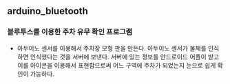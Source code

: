 ## arduino_bluetooth
### 블루투스를 이용한 주차 유무 확인 프로그램

* 아두이노 센서를 이용해서 주차장 모형 판을 만든다. 아두이노 센서가 물체를 인식하면 인식했다는 것을 서버에 보낸다. 서버에 있는 정보를 안드로이드 어플이 받고 이를 아이콘을 이용해서 표현함으로써 어느 구역에 주차가 되었는지 눈으로 쉽게 확인이 가능하다.